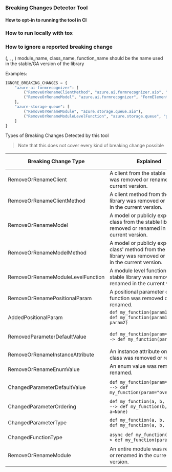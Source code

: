 ### Breaking Changes Detector Tool


#### How to opt-in to running the tool in CI

### How to run locally with tox

### How to ignore a reported breaking change


(<breaking-change-type>, <module-name>, <class-name>, <function-name>)
module_name, class_name, function_name should be the name used in the stable/GA version of the library

Examples:

```python
IGNORE_BREAKING_CHANGES = {
    "azure-ai-formrecognizer": [
        ("RemoveOrRenameClientMethod", "azure.ai.formrecognizer.aio", "FormTrainingClient", "begin_training"),
        ("RemoveOrRenameModel", "azure.ai.formrecognizer", "FormElement"),
    ],
    "azure-storage-queue": [
        ("RemoveOrRenameModule", "azure.storage.queue.aio"),
        ("RemoveOrRenameModuleLevelFunction", "azure.storage.queue", "generate_queue_sas")
    ]
}
```



Types of Breaking Changes Detected by this tool
> Note that this does not cover every kind of breaking change possible

| Breaking Change Type                               | Explained                                                                                                          | Ignore signature IF an approved breaking change or false positive          |
|----------------------------------------------------|--------------------------------------------------------------------------------------------------------------------|----------------------------------------------------------------------------|
| RemoveOrRenameClient                               | A client from the stable library was removed or renamed in the current version.                                    | ("RemoveOrRenameClient", "module-name", "client-name")
| RemoveOrRenameClientMethod                         | A client method from the stable library was removed or renamed in the current version.                             | ("RemoveOrRenameClientMethod", "module-name", "client-name", "function-name")                                             
| RemoveOrRenameModel                                | A model or publicly exposed class from the stable library was removed or renamed in the current version.           | ("RemoveOrRenameModel", "module-name", "class-name")                                                                                                      
| RemoveOrRenameModelMethod                          | A model or publicly exposed class' method from the stable library was removed or renamed in the current version.   | ("RemoveOrRenameModelMethod", "module-name", "class-name", "function-name")                                                                                          
| RemoveOrRenameModuleLevelFunction                  | A module level function from the stable library was removed or renamed in the current version.                     | ("RemoveOrRenameModuleLevelFunction", "module-name", "function-name")                                          
| RemoveOrRenamePositionalParam                      | A positional parameter on a function was removed or renamed.                                                       | ("RemoveOrRenamePositionalParam", "module-name", "class-name", "function-name")                                                    
| AddedPositionalParam                               | `def my_function(param1)  --> def my_function(param1, param2)`                                                     | ("AddedPositionalParam", "module-name", "class-name", "function-name") 
| RemovedParameterDefaultValue                       | `def my_function(param=None)  --> def my_function(param)`                                                          | ("RemovedParameterDefaultValue", "module-name", "class-name", "function-name")                   
| RemoveOrRenameInstanceAttribute                    | An instance attribute on the class was removed or renamed.                                                         | ("RemoveOrRenameInstanceAttribute", "module-name", "class-name")                                                           
| RemoveOrRenameEnumValue                            | An enum value was removed or renamed.                                                                              | ("RemoveOrRenameEnumValue", "module-name", "class-name")                                 
| ChangedParameterDefaultValue                       | `def my_function(param="read")  --> def my_function(param="overwrite")`                                            | ("ChangedParameterDefaultValue", "module-name", "class-name", "function-name")                                                                              
| ChangedParameterOrdering                           | `def my_function(a, b, c=None)  --> def my_function(b, c=None, a=None)`                                            | ("ChangedParameterOrdering", "module-name", "class-name", "function-name") 
| ChangedParameterType                               | `def my_function(a, b, c)  --> def my_function(a, b, *, c)`                                                        | ("ChangedParameterType", "module-name", "class-name", "function-name")               
| ChangedFunctionType                                | `async def my_function(param) -> def my_function(param)`                                                           | ("ChangedFunctionType", "module-name", "class-name", "function-name")                                       
| RemoveOrRenameModule                               | An entire module was removed or renamed in the current version.                                                    | ("RemoveOrRenameModule", "module-name")                                                      
